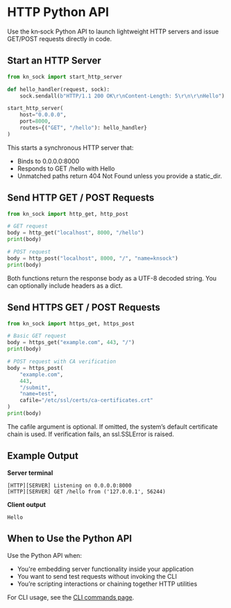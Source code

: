 # HTTP Python API

Use the kn‑sock Python API to launch lightweight HTTP servers and issue GET/POST requests directly in code.

## Start an HTTP Server

```python
from kn_sock import start_http_server

def hello_handler(request, sock):
    sock.sendall(b"HTTP/1.1 200 OK\r\nContent-Length: 5\r\n\r\nHello")

start_http_server(
    host="0.0.0.0",
    port=8000,
    routes={("GET", "/hello"): hello_handler}
)
```

This starts a synchronous HTTP server that:

- Binds to 0.0.0.0:8000
- Responds to GET /hello with Hello
- Unmatched paths return 404 Not Found unless you provide a static_dir.

## Send HTTP GET / POST Requests

```python
from kn_sock import http_get, http_post

# GET request
body = http_get("localhost", 8000, "/hello")
print(body)

# POST request
body = http_post("localhost", 8000, "/", "name=knsock")
print(body)
```

Both functions return the response body as a UTF-8 decoded string. You can optionally include headers as a dict.

## Send HTTPS GET / POST Requests

```python
from kn_sock import https_get, https_post

# Basic GET request
body = https_get("example.com", 443, "/")
print(body)

# POST request with CA verification
body = https_post(
    "example.com",
    443,
    "/submit",
    "name=test",
    cafile="/etc/ssl/certs/ca-certificates.crt"
)
print(body)
```

The cafile argument is optional. If omitted, the system’s default certificate chain is used. If verification fails, an ssl.SSLError is raised.

## Example Output

**Server terminal**

```pgsql
[HTTP][SERVER] Listening on 0.0.0.0:8000
[HTTP][SERVER] GET /hello from ('127.0.0.1', 56244)
```

**Client output**

```nginx
Hello
```

## When to Use the Python API

Use the Python API when:

- You're embedding server functionality inside your application
- You want to send test requests without invoking the CLI
- You’re scripting interactions or chaining together HTTP utilities

For CLI usage, see the [CLI commands page](cli.md).